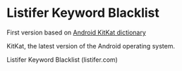 # Listifer Keyword Blacklist

First version based on [Android KitKat dictionary](https://android.googlesource.com/platform/packages/inputmethods/LatinIME/+/master/dictionaries/)




 KitKat, the latest version of the Android operating system.



Listifer Keyword Blacklist (listifer.com)
